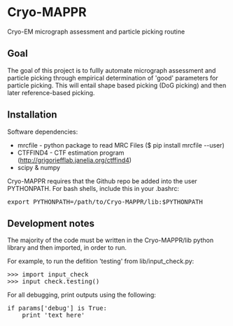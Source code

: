 # Cryo-MAPPR
Cryo-EM micrograph assessment and particle picking routine

## Goal
The goal of this project is to fullly automate micrograph assessment and particle picking through empirical determination of 'good' parameters for particle picking. This will entail shape based picking (DoG picking) and then later reference-based picking. 

## Installation

Software dependencies: 
* mrcfile - python package to read MRC Files ($ pip install mrcfile --user)
* CTFFIND4 - CTF estimation program (http://grigoriefflab.janelia.org/ctffind4)
* scipy & numpy 

Cryo-MAPPR requires that the Github repo be added into the user PYTHONPATH. For bash shells, include this in your .bashrc: 

<pre>export PYTHONPATH=/path/to/Cryo-MAPPR/lib:$PYTHONPATH</pre>

## Development notes
 
The majority of the code must be written in the Cryo-MAPPR/lib python library and then imported, in order to run. 

For example, to run the defition 'testing' from lib/input_check.py: 

<pre>>>> import input_check
>>> input_check.testing()</pre>

For all debugging, print outputs using the following: 

<pre>if params['debug'] is True:
	print 'text here'</pre>


